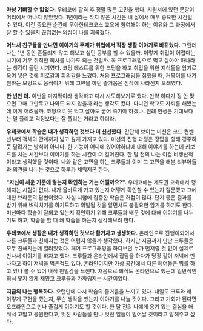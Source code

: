 **마냥 기뻐할 수 없었다.** 
우테코에 합격 후 정말 많은 고민을 했다. 지원서에 있던 문항이 머리에서 떠나지 않았었다. 1년이라는 작지 않은 시간은 내 삶에서 매우 중요한 시간일 수 있다. 이런 중요한 순간에 우아한테크코스 교육에 참여해야 하는 이유와 그 과정에서 잘 할 수 있을지 끊임없는 의심이 나를 괴롭혔다.

**어느새 친구들을 만나면 이야기의 주제가 취업에서 직장 생활 이야기로 바뀌었다.** 
그런데 나는 1년 동안 흔들리지 않고 해보고 싶던 공부를 할 수 있을까. 이렇게 취업이 어렵다는 시기에 겨우 취직한 회사를 나가도 되는 것일까. 꼭 프로그래밍으로 먹고 살아야 하나라는 생각이 들던 시기였다. 코딩 테스트를 위한 코딩을 하고 취업을 위한 지식들을 암기로 욱여 넣은 것에 피로감과 회의감을 느꼈다. 처음 프로그래밍을 접했을 때, 거북이를 내가 원하는 모양으로 움직이기 위해 고민을 하던 즐거움은 진작에 사라진지 오래였다.

**한 번만 더.** 
이번을 마지막이라 생각하고 다시 시도해보기로 했다. 만약 하다가 정 안 맞으면 그때 그만두고 나와도 되지 않을까 라는 생각도 컸다. 다니던 학교도 자퇴를 해봤는데 이게 어려울까. 코딩으로 못 먹고 살아도 굶어 죽기야 하겠나. 원래 인생은 기대보다는 덜 풀리고 걱정보다는 잘 풀리는 거라고 하더라.

**우테코에서 학습은 내가 생각하던 것보다 더 신선했다.** 
간단해 보이는 미션은 코드 컨벤션부터 객체의 관계까지 넓고 깊게 가지고 있다. 미션의 진행 과정은 정답을 향해 경주하듯 달려가는 방식이 아니다. 한 기능이 어디에 있어야하냐에 대해 이야기를 하는데 키보드를 치는 시간보다 이야기를 하는 시간이 더 길어진다. 한 달 전의 나는 이걸 비생산적이라고 생각했을 것이다. 나와 같은 고민을 하는 크루들과 이미 그 고민을 해본 리뷰어들과 의견을 나누는 것으로 하루가 채워지곤 한다.

**"자신이 세운 기준에 닿는지 확인하는 거는 어떨까요?".** 
우테코에는 제도권 교육에서 행해지는 시험이 없다. 내가 올바르게 가고 있는지 어떻게 확인할 수 있는지 질문했고 그에 대한 브라운의 답변이었다. 사실 시험에 집중한 학습은 허점이 많다. 단지 좋은 결과를 받기 위해 벼락치기를 하기도하고 휘발될 것을 알면서도 불필요한 암기를 하기도 한다. 미션마다 학습이 잘되고 있는지 확인하기 위해 크루들과 배운 것에 대해 이야기를 나누기도 하고, 학습을 할 때 왜 학습을 하는지 생각해보려 한다.

**우테코에서 생활은 내가 생각하던 것보다 활기차고 생생하다.** 
온라인으로 진행이되어서 다른 크루들과 친해지는 것은 어렵지 않을까 생각했다. 하지만 지금까지 만난 크루들은 모두 친해지는데 열려있었다. 페어 프로그래밍을 하다보면 누가 먼저랄 것 없이 실제로 만나서 이야기를 하자고 했다. 크루들과 온라인에서 잡담을 하다가 당장 같이 저녁에 만나자고 하여 저녁을 먹은적도 있다. 온라인이지만 가상 공간에서 다른 페어들은 뭐를 하고 있나 볼 수 있어 내적 친밀감을 느낀다. 처음으로 회식도 온라인으로 했는데 일반적인 회식 못지 않게 재밌고 크루들과 가까워지는 시간이었다.

**지금의 나는 행복하다.** 
오랜만에 다시 학습의 즐거움을 느끼고 있다. 내일도 크루와 왜 이렇게 구현을 했는지, 무슨 생각을 했는지 이야기를 나눌 것이다. 그리고 기회가 된다면 오프라인으로 만나 즐겁게 이야기도 할 것이다. 한 달 전의 나에게 용기 있는 결심을 해줘서 고맙고 응원한다고, 멋진 사람들을 만나 멋진 일들이 일어날 것이라고 말해주고 싶다.

